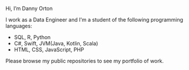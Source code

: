 Hi, I’m Danny Orton

I work as a Data Engineer and I'm a student of the following programming languages:

* SQL, R, Python
* C#, Swift, JVM(Java, Kotlin, Scala)
* HTML, CSS, JavaScript, PHP

Please browse my public repositories to see my portfolio of work.
